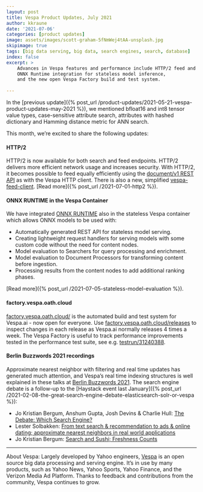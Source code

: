 ```yaml
---
layout: post
title: Vespa Product Updates, July 2021
author: kkraune
date: '2021-07-06'
categories: [product updates]
image: assets/images/scott-graham-5fNmWej4tAA-unsplash.jpg
skipimage: true
tags: [big data serving, big data, search engines, search, database]
index: false
excerpt: >
    Advances in Vespa features and performance include HTTP/2 feed and query endpoints,
    ONNX Runtime integration for stateless model inference,
    and the new open Vespa Factory build and test system.
    
---
```


In the [previous update]({% post_url /product-updates/2021-05-21-vespa-product-updates-may-2021 %}),
we mentioned bfloat16 and int8 tensor value types, case-sensitive attribute search,
attributes with hashed dictionary and Hamming distance metric for ANN search.

This month, we’re excited to share the following updates:


#### HTTP/2
HTTP/2 is now available for both search and feed endpoints.
HTTP/2 delivers more efficient network usage and increases security.
With HTTP/2, it becomes possible to feed equally efficiently using the
[document/v1 REST API](https://docs.vespa.ai/en/document-v1-api-guide.html) as with the Vespa HTTP client.
There is also a new, simplified [vespa-feed-client](https://docs.vespa.ai/en/vespa-feed-client.html).
[Read more]({% post_url /2021-07-01-http2 %}).


#### ONNX RUNTIME in the Vespa Container
We have integrated [ONNX RUNTIME](https://www.onnxruntime.ai/) also in the stateless Vespa container
which allows ONNX models to be used with:

* Automatically generated REST API for stateless model serving.
* Creating lightweight request handlers for serving models with some custom code without the need for content nodes.
* Model evaluation to Searchers for query processing and enrichment.
* Model evaluation to Document Processors for transforming content before ingestion.
* Processing results from the content nodes to add additional ranking phases.

[Read more]({% post_url /2021-07-05-stateless-model-evaluation %}).


#### factory.vespa.oath.cloud
[factory.vespa.oath.cloud/](https://factory.vespa.oath.cloud/)
is the automated build and test system for Vespa.ai - now open for everyone.
Use [factory.vespa.oath.cloud/releases](https://factory.vespa.oath.cloud/releases)
to inspect changes in each release as Vespa.ai normally releases 4 times a week.
The Vespa Factory is useful to track performance improvements tested in the performance test suite,
see e.g. [testrun/31240388](https://factory.vespa.oath.cloud/testrun/31240388/test/ProgrammaticFeedClientTest::test_throughput?tab=graphs).


#### Berlin Buzzwords 2021 recordings
Approximate nearest neighbor with filtering and real time updates has generated much attention,
and Vespa’s real time indexing structures is well explained in these talks
at [Berlin Buzzwords 2021](https://2021.berlinbuzzwords.de/).
The search engine debate is a follow-up to the
[Haystack event last January]({% post_url /2021-02-08-the-great-search-engine-debate-elasticsearch-solr-or-vespa %}):

* Jo Kristian Bergum, Anshum Gupta, Josh Devins & Charlie Hull:
  [The Debate: Which Search Engine?](https://www.youtube.com/watch?v=AlnVpDfQJ6w)
* Lester Solbakken:
  [From text search & recommendation to ads & online dating;
  approximate nearest neighbors in real world applications](https://www.youtube.com/watch?v=-NjETJIe-Xs&list=PLq-odUc2x7i9I_i403nJT9IdiyQMDira9)
* Jo Kristian Bergum:
  [Search and Sushi; Freshness Counts](https://www.youtube.com/watch?v=vFu5g44-VaY&list=PLq-odUc2x7i9I_i403nJT9IdiyQMDira9)


___
About Vespa: Largely developed by Yahoo engineers,
[Vespa](https://github.com/vespa-engine/vespa) is an open source big data processing and serving engine.
It’s in use by many products, such as Yahoo News, Yahoo Sports, Yahoo Finance, and the Verizon Media Ad Platform.
Thanks to feedback and contributions from the community, Vespa continues to grow.
